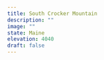 ```yaml
---
title: South Crocker Mountain 
description: ""
image: ""
state: Maine 
elevation: 4040
draft: false
---
```

